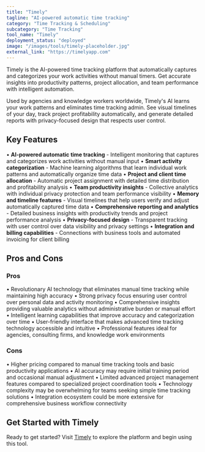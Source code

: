 ```yaml
---
title: "Timely"
tagline: "AI-powered automatic time tracking"
category: "Time Tracking & Scheduling"
subcategory: "Time Tracking"
tool_name: "Timely"
deployment_status: "deployed"
image: "/images/tools/timely-placeholder.jpg"
external_link: "https://timelyapp.com"
---
```

Timely is the AI-powered time tracking platform that automatically captures and categorizes your work activities without manual timers. Get accurate insights into productivity patterns, project allocation, and team performance with intelligent automation.

Used by agencies and knowledge workers worldwide, Timely's AI learns your work patterns and eliminates time tracking admin. See visual timelines of your day, track project profitability automatically, and generate detailed reports with privacy-focused design that respects user control.

## Key Features

• **AI-powered automatic time tracking** - Intelligent monitoring that captures and categorizes work activities without manual input
• **Smart activity categorization** - Machine learning algorithms that learn individual work patterns and automatically organize time data
• **Project and client time allocation** - Automatic project assignment with detailed time distribution and profitability analysis
• **Team productivity insights** - Collective analytics with individual privacy protection and team performance visibility
• **Memory and timeline features** - Visual timelines that help users verify and adjust automatically captured time data
• **Comprehensive reporting and analytics** - Detailed business insights with productivity trends and project performance analysis
• **Privacy-focused design** - Transparent tracking with user control over data visibility and privacy settings
• **Integration and billing capabilities** - Connections with business tools and automated invoicing for client billing

## Pros and Cons

### Pros
• Revolutionary AI technology that eliminates manual time tracking while maintaining high accuracy
• Strong privacy focus ensuring user control over personal data and activity monitoring
• Comprehensive insights providing valuable analytics without administrative burden or manual effort
• Intelligent learning capabilities that improve accuracy and categorization over time
• User-friendly interface that makes advanced time tracking technology accessible and intuitive
• Professional features ideal for agencies, consulting firms, and knowledge work environments

### Cons
• Higher pricing compared to manual time tracking tools and basic productivity applications
• AI accuracy may require initial training period and occasional manual adjustment
• Limited advanced project management features compared to specialized project coordination tools
• Technology complexity may be overwhelming for teams seeking simple time tracking solutions
• Integration ecosystem could be more extensive for comprehensive business workflow connectivity

## Get Started with Timely

Ready to get started? Visit [Timely](https://timelyapp.com/) to explore the platform and begin using this tool.